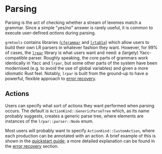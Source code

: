 # Parsing

Parsing is the act of checking whether a stream of lexemes match a grammar.
Since a simple "yes/no" answer is rarely useful, it is common to execute
user-defined *actions* during parsing.

`grmtools` contains libraries ([`cfgrammar`](cfgrammar.md) and
[`lrtable`](lrtable.md)) which allow users to build their own LR parsers in
whatever fashion they want. However, for 99% of cases, the [`lrpar`](lrpar.md)
library is what users want and need: a (largely) Yacc-compatible parser. Roughly
speaking, the core parts of grammars work identically in Yacc and `lrpar`, but
some other parts of the system have been modernised (e.g. to avoid the use of
global variables) and given a more idiomatic Rust feel. Notably, `lrpar` is
built from the ground-up to have a powerful, flexible approach to [error
recovery](errorrecovery.md). 


## Actions

Users can specify what sort of actions they want performed when parsing occurs.
The default is `ActionKind::GenericParseTree` which, as its name probably
suggests, creates a generic parse tree, where elements are instances of
the `lrpar::parser::Node` enum.

Most users will probably want to specify `ActionKind::CustomAction`, where each
production can be annotated with an action. A brief example of this is shown in
the [quickstart guide](quickstart.md); a more detailed explanation can be found
in the [error recovery](errorrecovery.md) section.
